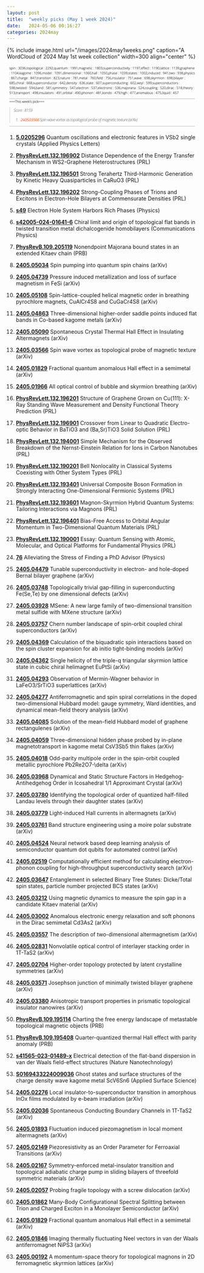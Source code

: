 ```yaml
---
layout: post
title:  "weekly picks (May 1 week 2024)"
date:   2024-05-06 00:16:27
categories: 2024may
---
```



{% include image.html url="/images/2024may1weeks.png" caption="A WordCloud of 2024 May 1st week collection" width=300 align="center" %}

<img src="/images/2024may1weeks-pick.png">



1. **[5.0205296](https://doi.org/10.1063/5.0205296)** Quantum oscillations and electronic features in VSb2 single crystals (Applied Physics Letters)

1. **[PhysRevLett.132.196902](https://link.aps.org/doi/10.1103/PhysRevLett.132.196902)** Distance Dependence of the Energy Transfer Mechanism in WS2-Graphene Heterostructures (PRL)

1. **[PhysRevLett.132.196501](https://link.aps.org/doi/10.1103/PhysRevLett.132.196501)** Strong Terahertz Third-Harmonic Generation by Kinetic Heavy Quasiparticles in CaRuO3 (PRL)

1. **[PhysRevLett.132.196202](https://link.aps.org/doi/10.1103/PhysRevLett.132.196202)** Strong-Coupling Phases of Trions and Excitons in Electron-Hole Bilayers at Commensurate Densities (PRL)

1. **[s49](https://physics.aps.org/articles/v17/s49)** Electron Hole System Harbors Rich Phases (Physics)




1. **[s42005-024-01641-6](https://www.nature.com/articles/s42005-024-01641-6)** Chiral limit and origin of topological flat bands in twisted transition metal dichalcogenide homobilayers (Communications Physics)

1. **[PhysRevB.109.205119](https://link.aps.org/doi/10.1103/PhysRevB.109.205119)** Nonendpoint Majorana bound states in an extended Kitaev chain (PRB)




1. **[2405.05034](http://arxiv.org/abs/2405.05034)** Spin pumping into quantum spin chains (arXiv)

1. **[2405.04739](http://arxiv.org/abs/2405.04739)** Pressure induced metallization and loss of surface magnetism in FeSi (arXiv)

1. **[2405.05108](http://arxiv.org/abs/2405.05108)** Spin-lattice-coupled helical magnetic order in breathing pyrochlore magnets, CuAlCr4S8 and CuGaCr4S8 (arXiv)

1. **[2405.04863](http://arxiv.org/abs/2405.04863)** Three-dimensional higher-order saddle points induced flat bands in Co-based kagome metals (arXiv)

1. **[2405.05090](http://arxiv.org/abs/2405.05090)** Spontaneous Crystal Thermal Hall Effect in Insulating Altermagnets (arXiv)





1. **[2405.03566](http://arxiv.org/abs/2405.03566)** Spin wave vortex as topological probe of magnetic texture (arXiv)


1. **[2405.01829](http://arxiv.org/abs/2405.01829)** Fractional quantum anomalous Hall effect in a semimetal (arXiv)

1. **[2405.01966](http://arxiv.org/abs/2405.01966)** All optical control of bubble and skyrmion breathing (arXiv)







1. **[PhysRevLett.132.196201](https://link.aps.org/doi/10.1103/PhysRevLett.132.196201)** Structure of Graphene Grown on Cu(111): X-Ray Standing Wave Measurement and Density Functional Theory Prediction (PRL)

1. **[PhysRevLett.132.196901](https://link.aps.org/doi/10.1103/PhysRevLett.132.196901)** Crossover from Linear to Quadratic Electro-optic Behavior in BaTiO3 and (Ba,Sr)TiO3 Solid Solution (PRL)

1. **[PhysRevLett.132.194001](https://link.aps.org/doi/10.1103/PhysRevLett.132.194001)** Simple Mechanism for the Observed Breakdown of the Nernst-Einstein Relation for Ions in Carbon Nanotubes (PRL)

1. **[PhysRevLett.132.190201](https://link.aps.org/doi/10.1103/PhysRevLett.132.190201)** Bell Nonlocality in Classical Systems Coexisting with Other System Types (PRL)

1. **[PhysRevLett.132.193401](https://link.aps.org/doi/10.1103/PhysRevLett.132.193401)** Universal Composite Boson Formation in Strongly Interacting One-Dimensional Fermionic Systems (PRL)

1. **[PhysRevLett.132.193601](https://link.aps.org/doi/10.1103/PhysRevLett.132.193601)** Magnon-Skyrmion Hybrid Quantum Systems: Tailoring Interactions via Magnons (PRL)

1. **[PhysRevLett.132.196401](https://link.aps.org/doi/10.1103/PhysRevLett.132.196401)** Bias-Free Access to Orbital Angular Momentum in Two-Dimensional Quantum Materials (PRL)

1. **[PhysRevLett.132.190001](https://link.aps.org/doi/10.1103/PhysRevLett.132.190001)** Essay: Quantum Sensing with Atomic, Molecular, and Optical Platforms for Fundamental Physics (PRL)

1. **[76](https://physics.aps.org/articles/v17/76)** Alleviating the Stress of Finding a PhD Advisor (Physics)


1. **[2405.04479](http://arxiv.org/abs/2405.04479)** Tunable superconductivity in electron- and hole-doped Bernal bilayer graphene (arXiv)

1. **[2405.03748](http://arxiv.org/abs/2405.03748)** Topologically trivial gap-filling in superconducting Fe(Se,Te) by one dimensional defects (arXiv)

1. **[2405.03928](http://arxiv.org/abs/2405.03928)** MSene: A new large family of two-dimensional transition metal sulfide with MXene structure (arXiv)

1. **[2405.03757](http://arxiv.org/abs/2405.03757)** Chern number landscape of spin-orbit coupled chiral superconductors (arXiv)

1. **[2405.04369](http://arxiv.org/abs/2405.04369)** Calculation of the biquadratic spin interactions based on the spin cluster expansion for ab initio tight-binding models (arXiv)

1. **[2405.04362](http://arxiv.org/abs/2405.04362)** Single helicity of the triple-q triangular skyrmion lattice state in cubic chiral helimagnet EuPtSi (arXiv)

1. **[2405.04293](http://arxiv.org/abs/2405.04293)** Observation of Mermin-Wagner behavior in LaFeO3/SrTiO3 superlattices (arXiv)

1. **[2405.04277](http://arxiv.org/abs/2405.04277)** Antiferromagnetic and spin spiral correlations in the doped two-dimensional Hubbard model: gauge symmetry, Ward identities, and dynamical mean-field theory analysis (arXiv)

1. **[2405.04085](http://arxiv.org/abs/2405.04085)** Solution of the mean-field Hubbard model of graphene rectangulenes (arXiv)

1. **[2405.04059](http://arxiv.org/abs/2405.04059)** Three-dimensional hidden phase probed by in-plane magnetotransport in kagome metal CsV3Sb5 thin flakes (arXiv)

1. **[2405.04018](http://arxiv.org/abs/2405.04018)** Odd-parity multipole order in the spin-orbit coupled metallic pyrochlore Pb2Re2O7-\delta (arXiv)

1. **[2405.03968](http://arxiv.org/abs/2405.03968)** Dynamical and Static Structure Factors in Hedgehog-Antihedgehog Order in Icosahedral 1/1 Approximant Crystal (arXiv)

1. **[2405.03780](http://arxiv.org/abs/2405.03780)** Identifying the topological order of quantized half-filled Landau levels through their daughter states (arXiv)

1. **[2405.03779](http://arxiv.org/abs/2405.03779)** Light-induced Hall currents in altermagnets (arXiv)

1. **[2405.03761](http://arxiv.org/abs/2405.03761)** Band structure engineering using a moire polar substrate (arXiv)

1. **[2405.04524](http://arxiv.org/abs/2405.04524)** Neural network based deep learning analysis of semiconductor quantum dot qubits for automated control (arXiv)







1. **[2405.02519](http://arxiv.org/abs/2405.02519)** Computationally efficient method for calculating electron-phonon coupling for high-throughput superconductivity search (arXiv)

1. **[2405.03647](http://arxiv.org/abs/2405.03647)** Entanglement in selected Binary Tree States: Dicke/Total spin states, particle number projected BCS states (arXiv)

1. **[2405.03212](http://arxiv.org/abs/2405.03212)** Using magnetic dynamics to measure the spin gap in a candidate Kitaev material (arXiv)

1. **[2405.03002](http://arxiv.org/abs/2405.03002)** Anomalous electronic energy relaxation and soft phonons in the Dirac semimetal Cd3As2 (arXiv)

1. **[2405.03557](http://arxiv.org/abs/2405.03557)** The description of two-dimensional altermagnetism (arXiv)

1. **[2405.02831](http://arxiv.org/abs/2405.02831)** Nonvolatile optical control of interlayer stacking order in 1T-TaS2 (arXiv)

1. **[2405.02704](http://arxiv.org/abs/2405.02704)** Higher-order topology protected by latent crystalline symmetries (arXiv)

1. **[2405.03571](http://arxiv.org/abs/2405.03571)** Josephson junction of minimally twisted bilayer graphene (arXiv)

1. **[2405.03380](http://arxiv.org/abs/2405.03380)** Anisotropic transport properties in prismatic topological insulator nanowires (arXiv)






1. **[PhysRevB.109.195114](https://link.aps.org/doi/10.1103/PhysRevB.109.195114)** Charting the free energy landscape of metastable topological magnetic objects (PRB)

1. **[PhysRevB.109.195408](https://link.aps.org/doi/10.1103/PhysRevB.109.195408)** Quarter-quantized thermal Hall effect with parity anomaly (PRB)

1. **[s41565-023-01489-x](https://www.nature.com/articles/s41565-023-01489-x)** Electrical detection of the flat-band dispersion in van der Waals field-effect structures (Nature Nanotechnology)

1. **[S0169433224009036](https://www.sciencedirect.com/science/article/pii/S0169433224009036)** Ghost states and surface structures of the charge density wave kagome metal ScV6Sn6 (Applied Surface Science)


1. **[2405.02276](http://arxiv.org/abs/2405.02276)** Local insulator-to-superconductor transition in amorphous InOx films modulated by e-beam irradiation (arXiv)

1. **[2405.02036](http://arxiv.org/abs/2405.02036)** Spontaneous Conducting Boundary Channels in 1T-TaS2 (arXiv)

1. **[2405.01893](http://arxiv.org/abs/2405.01893)** Fluctuation induced piezomagnetism in local moment altermagnets (arXiv)

1. **[2405.02149](http://arxiv.org/abs/2405.02149)** Piezoresistivity as an Order Parameter for Ferroaxial Transitions (arXiv)

1. **[2405.02167](http://arxiv.org/abs/2405.02167)** Symmetry-enforced metal-insulator transition and topological adiabatic charge pump in sliding bilayers of threefold symmetric materials (arXiv)

1. **[2405.02057](http://arxiv.org/abs/2405.02057)** Probing fragile topology with a screw dislocation (arXiv)

1. **[2405.01862](http://arxiv.org/abs/2405.01862)** Many-Body Configurational Spectral Splitting between Trion and Charged Exciton in a Monolayer Semiconductor (arXiv)

1. **[2405.01829](http://arxiv.org/abs/2405.01829)** Fractional quantum anomalous Hall effect in a semimetal (arXiv)

1. **[2405.01846](http://arxiv.org/abs/2405.01846)** Imaging thermally fluctuating Neel vectors in van der Waals antiferromagnet NiPS3 (arXiv)

1. **[2405.00192](http://arxiv.org/abs/2405.00192)** A momentum-space theory for topological magnons in 2D ferromagnetic skyrmion lattices (arXiv)

